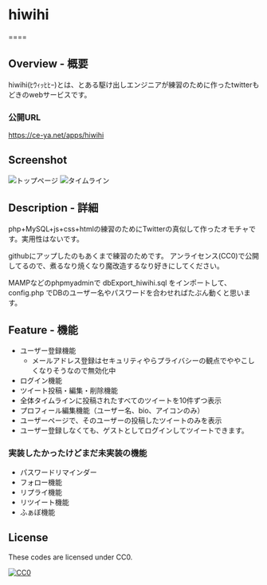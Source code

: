 # hiwihi
====  

## Overview - 概要
hiwihi(ﾋｳｨｯﾋﾋｰ)とは、とある駆け出しエンジニアが練習のために作ったtwitterもどきのwebサービスです。

### 公開URL　
https://ce-ya.net/apps/hiwihi

## Screenshot 
![トップページ](https://i.imgur.com/hhz71k0.png)
![タイムライン](https://i.imgur.com/MUlMc6C.png)

## Description - 詳細
php+MySQL+js+css+htmlの練習のためにTwitterの真似して作ったオモチャです。実用性はないです。

githubにアップしたのもあくまで練習のためです。
アンライセンス(CC0)で公開してるので、煮るなり焼くなり魔改造するなり好きにしてください。

MAMPなどのphpmyadminで dbExport_hiwihi.sql をインポートして、config.php でDBのユーザー名やパスワードを合わせればたぶん動くと思います。

## Feature - 機能
* ユーザー登録機能
  * メールアドレス登録はセキュリティやらプライバシーの観点でややこしくなりそうなので無効化中
* ログイン機能
* ツイート投稿・編集・削除機能
* 全体タイムラインに投稿されたすべてのツイートを10件ずつ表示
* プロフィール編集機能（ユーザー名、bio、アイコンのみ）
* ユーザーページで、そのユーザーの投稿したツイートのみを表示
* ユーザー登録しなくても、ゲストとしてログインしてツイートできます。

### 実装したかったけどまだ未実装の機能
 * パスワードリマインダー
 * フォロー機能
 * リプライ機能
 * リツイート機能
 * ふぁぼ機能


## License

These codes are licensed under CC0.

[![CC0](http://i.creativecommons.org/p/zero/1.0/88x31.png "CC0")](http://creativecommons.org/publicdomain/zero/1.0/deed.ja)

